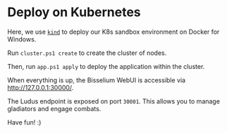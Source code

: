 # Deploy on Kubernetes

Here, we use [`kind`](https://kind.sigs.k8s.io/) to deploy our K8s sandbox environment on Docker for Windows.

Run `cluster.ps1 create` to create the cluster of nodes.

Then, run `app.ps1 apply` to deploy the application within the cluster.

When everything is up, the Bisselium WebUI is accessible via <http://127.0.0.1:30000/>.

The Ludus endpoint is exposed on port `30001`. This allows you to manage gladiators and engage combats.

Have fun! :)

